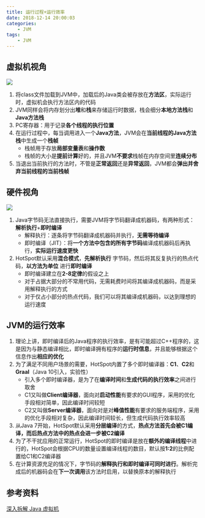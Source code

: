```yaml
---
title: 运行过程+运行效率
date: 2018-12-14 20:00:03
categories:
    - JVM
tags:
    - JVM
---
```


## 虚拟机视角
<img src="https://jvm-1253868755.cos.ap-guangzhou.myqcloud.com/basic/jvm-basic-jvm-vision.png" />

1. 将class文件加载到JVM中，加载后的Java类会被存放在**方法区**，实际运行时，虚拟机会执行方法区内的代码
2. JVM同样会将内存划分出**堆**和**栈**来存储运行时数据，栈会细分**本地方法栈**和**Java方法栈**
3. PC寄存器：用于记录**各个线程的执行位置**
4. 在运行过程中，每当调用进入一个**Java方法**，JVM会在**当前线程的Java方法栈**中生成一个**栈帧**
    - 栈帧用于存放**局部变量表**和**操作数**
    - 栈帧的大小是**提前计算**好的，并且JVM**不要求**栈帧在内存空间里**连续分布**
5. 当退出当前执行的方法时，不管是**正常返回**还是**异常返回**，JVM都会**弹出并舍弃当前线程的当前栈帧**

<!-- more -->

## 硬件视角
<img src="https://jvm-1253868755.cos.ap-guangzhou.myqcloud.com/basic/jvm-basic-hardware-vision.png" />

1. Java字节码无法直接执行，需要JVM将字节码翻译成机器码，有两种形式：**解析执行**+**即时编译**
    - 解释执行：逐条将字节码翻译成机器码并执行，**无需等待编译**
    - 即时编译（JIT）：将**一个方法中包含的所有字节码**编译成机器码后再执行，**实际运行速度更快**
2. HotSpot默认采用**混合模式**，**先解析执行** 字节码，然后将其反复执行的热点代码，**以方法为单位** 进行**即时编译**
    - 即时编译建立在**2-8定律**的假设之上
    - 对于占据大部分的不常用代码，无需耗费时间将其编译成机器码，而是采用解释执行的方式
    - 对于仅占小部分的热点代码，我们可以将其编译成机器码，以达到理想的运行速度

## JVM的运行效率
1. 理论上讲，即时编译后的Java程序的执行效率，是有可能超过C++程序的，这是因为与静态编译相比，即时编译拥有程序的**运行时信息**，并且能够根据这个信息作出**相应的优化**
2. 为了满足不同用户场景的需要，HotSpot内置了多个即时编译器：**C1**、**C2**和**Graal**（Java 10引入，实验性）
    - 引入多个即时编译器，是为了在**编译时间**和**生成代码的执行效率**之间进行取舍
    - C1又叫做**Client编译器**，面向对**启动性能**有要求的GUI程序，采用的优化手段相对简单，因此编译时间较短
    - C2又叫做**Server编译器**，面向对是对**峰值性能**有要求的服务端程序，采用的优化手段相对复杂，因此编译时间较长，但生成代码执行效率较高
3. 从Java 7开始，HotSpot默认采用**分层编译**的方式，**热点方法首先会被C1编译，而后热点方法中的热点会进一步被C2编译**
4. 为了不干扰应用的正常运行，HotSpot的即时编译是放在**额外的编译线程**中进行的，HotSpot会根据CPU的数量设置编译线程的数目，默认按**1:2**的比例配置给C1和C2编译器
5. 在计算资源充足的情况下，字节码的**解释执行和即时编译可同时进行**。解析完成后的机器码会在**下一次调用**该方法时启用，以替换原本的解释执行

## 参考资料
[深入拆解 Java 虚拟机](https://time.geekbang.org/column/108)

<!-- indicate-the-source -->
